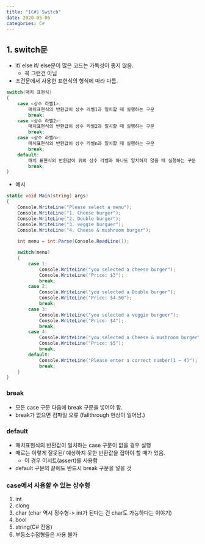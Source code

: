 ```yaml
---
title: "[C#] Switch"
date: 2020-05-06
categories: C#
---
```


## 1. switch문

- if/ else if/ else문이 많은 코드는 가독성이 좋지 않음.
    - 꼭 그런건 아님
- 조건문에서 사용한 표현식의 형식에 따라 다름.

```csharp
switch(매치 표현식)
{
    case <상수 라벨1>:
        매치표현식의 반환값이 상수 라벨1과 일치할 때 실행하는 구문
        break;
    case <상수 라벨2>:
        매치표현식의 반환값이 상수 라벨2과 일치할 때 실행하는 구문
        break;
    case <상수 라벨n>:
        매치표현식의 반환값이 상수 라벨n과 일치할 때 실행하는 구문
        break;
    default:
        매치 표현식의 반환값이 위의 상수 라벨과 하나도 일치하지 않을 때 실행하는 구문
        break;
}
```

- 예시

```csharp
static void Main(string] args)
{
    Console.WriteLine("Please select a menu");
    Console.WriteLine("1. Cheese burger");
    Console.WriteLine("2. Double burger");
    Console.WriteLine("3. veggie burguer");
    Console.WriteLine("4. Cheese & mushroom burger");
    
    int menu = int.Parse(Console.ReadLine());

    switch(menu)
    {
        case 1:
            Console.WriteLine("you selected a cheese burger");
            Console.WriteLine("Price: $3");
            break;
        case 2:
            Console.WriteLine("you selected a Double burger");
            Console.WriteLine("Price: $4.50");
            break;
        case 3:
            Console.WriteLine("you selected a veggie burguer");
            Console.WriteLine("Price: $4");
            break;
        case 4:
            Console.WriteLine("you selected a Cheese & mushroom burger");
            Console.WriteLine("Price: $5");
            break;
        default:
            Console.WriteLine("Please enter a correct number(1 ~ 4)");
            break;
    }
}
```

### break

- 모든 case 구문 다음에 break 구문을 넣어야 함.
- break가 없으면 컴파일 오류 (fallthrough 현상이 일어남.)

### default

- 매치표현식의 반환값이 일치하는 case 구문이 없을 경우 실행
- 때로는 이렇게 잘못된/ 예상하지 못한 반환값을 잡아야 할 때가 있음.
    - 이 경우 어서트(assert)를 사용함
- default 구문의 끝에도 반드시 break 구문을 넣을 것


### case에서 사용할 수 있는 상수형

1. int
2. clong
3. char (char 역시 정수형-> int가 된다는 건 char도 가능하다는 이야기)
4. bool
5. string(C# 전용)
6. 부동소수점형들은 사용 불가